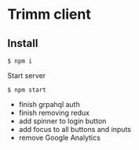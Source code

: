 # Trimm client

## Install

```
$ npm i
```

Start server

```
$ npm start
```

- finish grpahql auth
- finish removing redux
- add spinner to login button
- add focus to all buttons and inputs
- remove Google Analytics